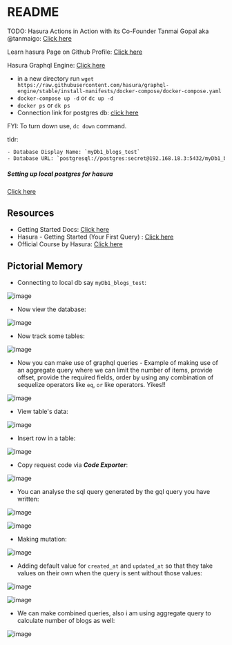 # README

TODO: Hasura Actions in Action with its Co-Founder Tanmai Gopal aka @tanmaigo: [Click here](https://youtu.be/KH3mv4tm0fY?list=LL)

Learn hasura Page on Github Profile: [Click here](https://github.com/sahilrajput03/sahilrajput03/blob/master/learn-hasura.md)

Hasura Graphql Engine: [Click here](https://github.com/hasura/graphql-engine)

- in a new directory run `wget https://raw.githubusercontent.com/hasura/graphql-engine/stable/install-manifests/docker-compose/docker-compose.yaml`
- `docker-compose up -d` or `dc up -d`
- `docker ps` or `dk ps`
- Connection link for postgres db: [click here](https://github.com/sahilrajput03/learning_sql/blob/main/Notes_setup-postgres.md#hasura-connecting-db)

FYI: To turn down use, `dc down` command.

tldr: 

```txt
- Database Display Name: `myDb1_blogs_test`
- Database URL: `postgresql://postgres:secret@192.168.18.3:5432/myDb1_blogs_test` or `postgresql://postgres:secret@192.168.18.3:5432/myDb1_test`
```

##### Setting up local postgres for hasura

[Click here](https://github.com/sahilrajput03/learning_sql/blob/main/Notes_setup-postgres.md#hasura-connecting-db)

## Resources

- Getting Started Docs: [Click here](https://hasura.io/docs/latest/graphql/core/getting-started/first-graphql-query/#create-a-table)
- Hasura - Getting Started (Your First Query) : [Click here](https://youtu.be/ZGKQ0U18USU)
- Official Course by Hasura: [Click here](https://hasura.io/learn/graphql/hasura/introduction/?pg=oss-console&plcmt=onboarding-checklist)

## Pictorial Memory

- Connecting to local db say `myDb1_blogs_test`:

![image](https://user-images.githubusercontent.com/31458531/177777669-66ea22e2-6535-41bc-997e-0ced5d06024e.png)

- Now view the database: 

![image](https://user-images.githubusercontent.com/31458531/177777934-23a6b256-cd69-49fc-af8e-c4551f1ad854.png)

- Now track some tables: 

![image](https://user-images.githubusercontent.com/31458531/177778852-dd8cf5a6-2fa6-400b-bc9c-6c6de2910c83.png)


- Now you can make use of graphql queries - Example of making use of an aggregate query where we can limit the number of items, provide offset, provide the required fields, order by using any combination of sequelize operators like `eq`, `or` like operators. Yikes!!

![image](https://user-images.githubusercontent.com/31458531/177779920-2db69b4a-6270-41a3-83f2-55a6bbcf9450.png)

- View table's data: 

![image](https://user-images.githubusercontent.com/31458531/177782803-d90183b7-0da6-42f0-9b18-0c86c995a98c.png)

- Insert row in a table: 

![image](https://user-images.githubusercontent.com/31458531/177783002-901f5e9c-2b7d-41aa-adad-2ee1593288b6.png)

- Copy request code via ***Code Exporter***: 

![image](https://user-images.githubusercontent.com/31458531/177784758-83de7ff0-a777-45de-af88-154f8136db38.png)

- You can analyse the sql query generated by the gql query you have written:

![image](https://user-images.githubusercontent.com/31458531/177806490-7c091126-b7a8-4334-ab50-a89652531d9f.png)

![image](https://user-images.githubusercontent.com/31458531/177806390-fca7163d-7204-48ad-a44a-e56a28fc813d.png)

- Making mutation: 

![image](https://user-images.githubusercontent.com/31458531/177827118-016c8505-87c6-47fb-acc0-aa05b519ca45.png)

- Adding default value for `created_at` and `updated_at` so that they take values on their own when the query is sent without those values: 

![image](https://user-images.githubusercontent.com/31458531/177828240-62c6445c-3f8d-4b4e-a4f3-ab8c68e88e54.png)

![image](https://user-images.githubusercontent.com/31458531/177828526-3ade2c9a-09e3-4268-b132-94c3f6a481ea.png)

- We can make combined queries, also i am using aggregate query to calculate number of blogs as well:

![image](https://user-images.githubusercontent.com/31458531/177960510-f56c2512-0c8e-417e-bec4-d945f8798a55.png)

